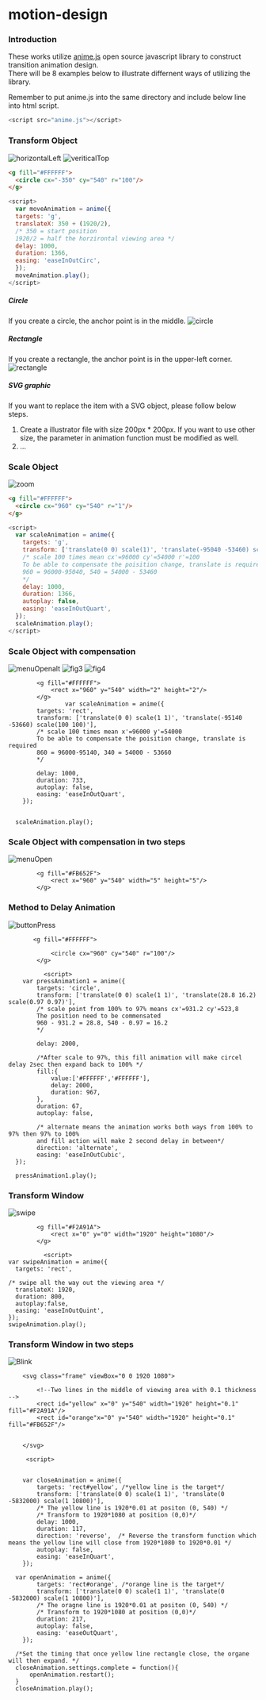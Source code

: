 # motion-design
### Introduction 
These works utilize [anime.js](http://anime-js.com) open source javascript library to construct transition animation design.  
There will be 8 examples below to illustrate differnent ways of utilizing the library.

Remember to put anime.js into the same directory and include below line into html script.  
```javascript
<script src="anime.js"></script>
```
### Transform Object
![horizontalLeft](././material/horizontalLeft.gif)
![veriticalTop](././material/verticalTop.gif)

```html
<g fill="#FFFFFF">
  <circle cx="-350" cy="540" r="100"/>
</g>
```
```javascript
<script>
  var moveAnimation = anime({
  targets: 'g',
  translateX: 350 + (1920/2), 
  /* 350 = start position 
  1920/2 = half the horzirontal viewing area */
  delay: 1000,
  duration: 1366,
  easing: 'easeInOutCirc',
  });
  moveAnimation.play();
</script>
```

##### Circle
If you create a circle, the anchor point is in the middle.
![circle](././material/figure-02.jpg)

##### Rectangle
If you create a rectangle, the anchor point is in the upper-left corner.
![rectangle](././material/figure-01.jpg)

##### SVG graphic
If you want to replace the item with a SVG object, please follow below steps.  
1. Create a illustrator file with size 200px * 200px. If you want to use other size, the parameter in animation function must be modified as well.  
2. ...


### Scale Object
![zoom](././material/zoom.gif)
```html
<g fill="#FFFFFF">
  <circle cx="960" cy="540" r="1"/>
</g>
```
```javascript
<script>
  var scaleAnimation = anime({
    targets: 'g',
    transform: ['translate(0 0) scale(1)', 'translate(-95040 -53460) scale(100)'],
    /* scale 100 times mean cx'=96000 cy'=54000 r'=100
    To be able to compensate the poisition change, translate is required
    960 = 96000-95040, 540 = 54000 - 53460
    */
    delay: 1000,
    duration: 1366,
    autoplay: false,
    easing: 'easeInOutQuart',
  });
  scaleAnimation.play();
</script>
```

### Scale Object with compensation
![menuOpenalt](././material/menuOpenalt.gif)
![fig3](././material/figure-03.jpg)
![fig4](././material/figure-04.jpg)

            <g fill="#FFFFFF">
                <rect x="960" y="540" width="2" height="2"/>
            </g>
                    var scaleAnimation = anime({
            targets: 'rect',
            transform: ['translate(0 0) scale(1 1)', 'translate(-95140 -53660) scale(100 100)'], 
            /* scale 100 times mean x'=96000 y'=54000
            To be able to compensate the poisition change, translate is required
            860 = 96000-95140, 340 = 54000 - 53660
            */
            
            delay: 1000,
            duration: 733,
            autoplay: false,
            easing: 'easeInOutQuart',
        });
      
      
      scaleAnimation.play();

### Scale Object with compensation in two steps

![menuOpen](././material/menuOpen.gif)

            <g fill="#FB652F">
                <rect x="960" y="540" width="5" height="5"/>
            </g>

  <script>

      /* The animation took steps, horizontal expan then vertical expand
      In second animation, the transform parameter in X axis should be kept to maintain the rectangle shape */
        var horizonAnimation = anime({
            targets: 'rect',
            transform: ['translate(0 0) scale(1 1)', 'translate(-95290 1) scale(100 1)'],
            /* scale 100 times mean x'=96000
            To be able to compensate the poisition change, translate is required
            960 - 250 = 710 = 96000-95290
            */
            
            /* when animation start fill rectangle with white color*/
            fill: ['#FFFFFF'],
            delay: 1000,
            duration: 200,
            autoplay: false,
            easing: 'easeInOutQuart',
        });
      
      var veritcalOpenAnimation = anime({
            targets: 'rect',
            transform: ['translate(-95290 1) scale(100 1)', 'translate(-95290 -53960) scale(100 100)'],
            /* scale 100 times mean y'=54000
            To be able to compensate the poisition change, translate is required
            540 - 500 = 40 = 54000 - 53960
            */
          
            
            duration: 533,
            autoplay: false,
            easing: 'easeInOutQuart',
        });
      
      /*when unit horizontal expand finish, then expand verically*/
      horizonAnimation.settings.complete = function(){
          veritcalOpenAnimation.restart();
      }      
      horizonAnimation.play();
  </script>

### Method to Delay Animation
![buttonPress](././material/buttonPress.gif)

           <g fill="#FFFFFF">

                <circle cx="960" cy="540" r="100"/>
            </g>
            
              <script>
        var pressAnimation1 = anime({
            targets: 'circle',
            transform: ['translate(0 0) scale(1 1)', 'translate(28.8 16.2) scale(0.97 0.97)'],
            /* scale point from 100% to 97% means cx'=931.2 cy'=523,8  
            The position need to be commensated 
            960 - 931.2 = 28.8, 540 - 0.97 = 16.2 
            */
            
            delay: 2000,
            
            /*After scale to 97%, this fill animation will make circel delay 2sec then expand back to 100% */
            fill:{
                value:['#FFFFFF','#FFFFFF'],
                delay: 2000,
                duration: 967,
            },
            duration: 67,
            autoplay: false,
            
            /* alternate means the animation works both ways from 100% to 97% then 97% to 100% 
            and fill action will make 2 second delay in between*/
            direction: 'alternate',
            easing: 'easeInOutCubic',
      });

      pressAnimation1.play();
      

  </script>

### Transform Window
![swipe](././material/swipe.gif)

            <g fill="#F2A91A">
                <rect x="0" y="0" width="1920" height="1080"/>
            </g>
            
              <script>
    var swipeAnimation = anime({
      targets: 'rect',
      
    /* swipe all the way out the viewing area */
      translateX: 1920,
      duration: 800,
      autoplay:false,
      easing: 'easeInOutQuint',
    }); 
    swipeAnimation.play();
      
  </script>

### Transform Window in two steps
![Blink](././material/Blink.gif)

        <svg class="frame" viewBox="0 0 1920 1080">
            
            <!--Two lines in the middle of viewing area with 0.1 thickness -->  
            <rect id="yellow" x="0" y="540" width="1920" height="0.1" fill="#F2A91A"/>
            <rect id="orange"x="0" y="540" width="1920" height="0.1" fill="#FB652F"/>
            
            
        </svg>
        
         <script>

      
        var closeAnimation = anime({
            targets: 'rect#yellow', /*yellow line is the target*/
            transform: ['translate(0 0) scale(1 1)', 'translate(0 -5832000) scale(1 10800)'],
            /* The yellow line is 1920*0.01 at positon (0, 540) */
            /* Transform to 1920*1080 at position (0,0)*/
            delay: 1000,
            duration: 117,
            direction: 'reverse',  /* Reverse the transform function which means the yellow line will close from 1920*1080 to 1920*0.01 */
            autoplay: false,
            easing: 'easeInQuart',
        });
    
      var openAnimation = anime({
            targets: 'rect#orange', /*orange line is the target*/
            transform: ['translate(0 0) scale(1 1)', 'translate(0 -5832000) scale(1 10800)'], 
            /* The oragne line is 1920*0.01 at positon (0, 540) */
            /* Transform to 1920*1080 at position (0,0)*/         
            duration: 217,
            autoplay: false,
            easing: 'easeOutQuart',
        });
      
      /*Set the timing that once yellow line rectangle close, the organe will then expand. */
      closeAnimation.settings.complete = function(){
          openAnimation.restart();
      } 
      closeAnimation.play();
  </script>
